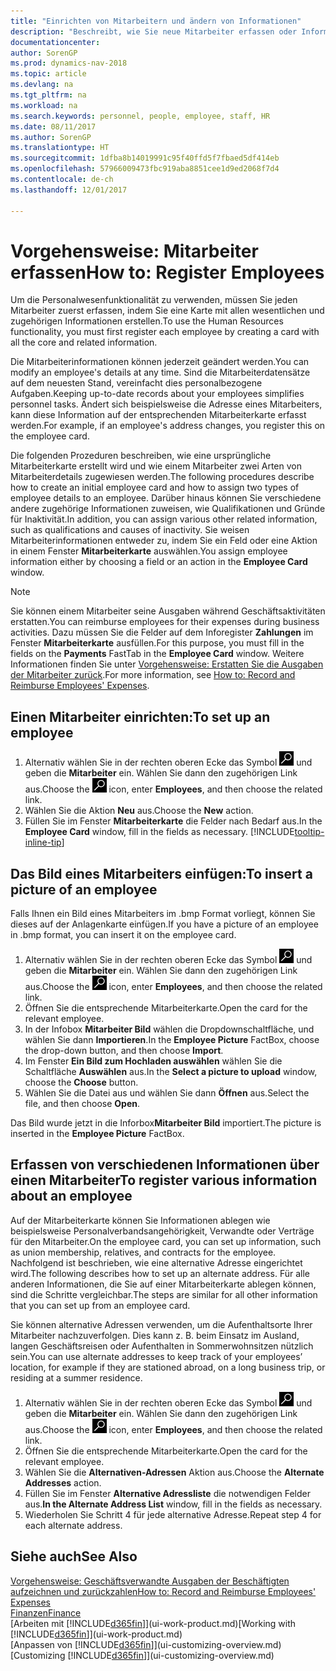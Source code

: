 ```yaml
---
title: "Einrichten von Mitarbeitern und ändern von Informationen"
description: "Beschreibt, wie Sie neue Mitarbeiter erfassen oder Informationen für vorhandene Mitarbeiter bearbeiten."
documentationcenter: 
author: SorenGP
ms.prod: dynamics-nav-2018
ms.topic: article
ms.devlang: na
ms.tgt_pltfrm: na
ms.workload: na
ms.search.keywords: personnel, people, employee, staff, HR
ms.date: 08/11/2017
ms.author: SorenGP
ms.translationtype: HT
ms.sourcegitcommit: 1dfba8b14019991c95f40ffd5f7fbaed5df414eb
ms.openlocfilehash: 57966009473fbc919aba8851cee1d9ed2068f7d4
ms.contentlocale: de-ch
ms.lasthandoff: 12/01/2017

---
```

# <a name="how-to-register-employees"></a><span data-ttu-id="4fd23-103">Vorgehensweise: Mitarbeiter erfassen</span><span class="sxs-lookup"><span data-stu-id="4fd23-103">How to: Register Employees</span></span>
<span data-ttu-id="4fd23-104">Um die Personalwesenfunktionalität zu verwenden, müssen Sie jeden Mitarbeiter zuerst erfassen, indem Sie eine Karte mit allen wesentlichen und zugehörigen Informationen erstellen.</span><span class="sxs-lookup"><span data-stu-id="4fd23-104">To use the Human Resources functionality, you must first register each employee by creating a card with all the core and related information.</span></span>

<span data-ttu-id="4fd23-105">Die Mitarbeiterinformationen können jederzeit geändert werden.</span><span class="sxs-lookup"><span data-stu-id="4fd23-105">You can modify an employee's details at any time.</span></span> <span data-ttu-id="4fd23-106">Sind die Mitarbeiterdatensätze auf dem neuesten Stand, vereinfacht dies personalbezogene Aufgaben.</span><span class="sxs-lookup"><span data-stu-id="4fd23-106">Keeping up-to-date records about your employees simplifies personnel tasks.</span></span> <span data-ttu-id="4fd23-107">Ändert sich beispielsweise die Adresse eines Mitarbeiters, kann diese Information auf der entsprechenden Mitarbeiterkarte erfasst werden.</span><span class="sxs-lookup"><span data-stu-id="4fd23-107">For example, if an employee's address changes, you register this on the employee card.</span></span>

<span data-ttu-id="4fd23-108">Die folgenden Prozeduren beschreiben, wie eine ursprüngliche Mitarbeiterkarte erstellt wird und wie einem Mitarbeiter zwei Arten von Mitarbeiterdetails zugewiesen werden.</span><span class="sxs-lookup"><span data-stu-id="4fd23-108">The following procedures describe how to create an initial employee card and how to assign two types of employee details to an employee.</span></span> <span data-ttu-id="4fd23-109">Darüber hinaus können Sie verschiedene andere zugehörige Informationen zuweisen, wie Qualifikationen und Gründe für Inaktivität.</span><span class="sxs-lookup"><span data-stu-id="4fd23-109">In addition, you can assign various other related information, such as qualifications and causes of inactivity.</span></span> <span data-ttu-id="4fd23-110">Sie weisen Mitarbeiterinformationen entweder zu, indem Sie ein Feld oder eine Aktion in einem Fenster **Mitarbeiterkarte** auswählen.</span><span class="sxs-lookup"><span data-stu-id="4fd23-110">You assign employee information either by choosing a field or an action in the **Employee Card** window.</span></span>

> [!NOTE]  
> <span data-ttu-id="4fd23-111">Sie können einem Mitarbeiter seine Ausgaben während Geschäftsaktivitäten erstatten.</span><span class="sxs-lookup"><span data-stu-id="4fd23-111">You can reimburse employees for their expenses during business activities.</span></span> <span data-ttu-id="4fd23-112">Dazu müssen Sie die Felder auf dem Inforegister **Zahlungen** im Fenster **Mitarbeiterkarte** ausfüllen.</span><span class="sxs-lookup"><span data-stu-id="4fd23-112">For this purpose, you must fill in the fields on the **Payments** FastTab in the **Employee Card** window.</span></span> <span data-ttu-id="4fd23-113">Weitere Informationen finden Sie unter [Vorgehensweise: Erstatten Sie die Ausgaben der Mitarbeiter zurück](finance-how-record-reimburse-employee-expenses.md).</span><span class="sxs-lookup"><span data-stu-id="4fd23-113">For more information, see [How to: Record and Reimburse Employees' Expenses](finance-how-record-reimburse-employee-expenses.md).</span></span>

## <a name="to-set-up-an-employee"></a><span data-ttu-id="4fd23-114">Einen Mitarbeiter einrichten:</span><span class="sxs-lookup"><span data-stu-id="4fd23-114">To set up an employee</span></span>
1. <span data-ttu-id="4fd23-115">Alternativ wählen Sie in der rechten oberen Ecke das Symbol ![Nach Seite oder Bericht suchen](media/ui-search/search_small.png "Nach Seite oder Bericht suchen") und geben die **Mitarbeiter** ein. Wählen Sie dann den zugehörigen Link aus.</span><span class="sxs-lookup"><span data-stu-id="4fd23-115">Choose the ![Search for Page or Report](media/ui-search/search_small.png "Search for Page or Report icon") icon, enter **Employees**, and then choose the related link.</span></span>
2. <span data-ttu-id="4fd23-116">Wählen Sie die Aktion **Neu** aus.</span><span class="sxs-lookup"><span data-stu-id="4fd23-116">Choose the **New** action.</span></span>
3. <span data-ttu-id="4fd23-117">Füllen Sie im Fenster **Mitarbeiterkarte** die Felder nach Bedarf aus.</span><span class="sxs-lookup"><span data-stu-id="4fd23-117">In the **Employee Card** window, fill in the fields as necessary.</span></span> [!INCLUDE[tooltip-inline-tip](includes/tooltip-inline-tip_md.md)]

## <a name="to-insert-a-picture-of-an-employee"></a><span data-ttu-id="4fd23-118">Das Bild eines Mitarbeiters einfügen:</span><span class="sxs-lookup"><span data-stu-id="4fd23-118">To insert a picture of an employee</span></span>
<span data-ttu-id="4fd23-119">Falls Ihnen ein Bild eines Mitarbeiters im .bmp Format vorliegt,  können Sie dieses auf der Anlagenkarte einfügen.</span><span class="sxs-lookup"><span data-stu-id="4fd23-119">If you have a picture of an employee in .bmp format, you can insert it on the employee card.</span></span>

1. <span data-ttu-id="4fd23-120">Alternativ wählen Sie in der rechten oberen Ecke das Symbol ![Nach Seite oder Bericht suchen](media/ui-search/search_small.png "Nach Seite oder Bericht suchen") und geben die **Mitarbeiter** ein. Wählen Sie dann den zugehörigen Link aus.</span><span class="sxs-lookup"><span data-stu-id="4fd23-120">Choose the ![Search for Page or Report](media/ui-search/search_small.png "Search for Page or Report icon") icon, enter **Employees**, and then choose the related link.</span></span>
2. <span data-ttu-id="4fd23-121">Öffnen Sie die entsprechende Mitarbeiterkarte.</span><span class="sxs-lookup"><span data-stu-id="4fd23-121">Open the card for the relevant employee.</span></span>
3. <span data-ttu-id="4fd23-122">In der Infobox **Mitarbeiter Bild** wählen die Dropdownschaltfläche, und wählen Sie dann **Importieren**.</span><span class="sxs-lookup"><span data-stu-id="4fd23-122">In the **Employee Picture** FactBox, choose the drop-down button, and then choose **Import**.</span></span>
4. <span data-ttu-id="4fd23-123">Im Fenster **Ein Bild zum Hochladen auswählen** wählen Sie die Schaltfläche **Auswählen** aus.</span><span class="sxs-lookup"><span data-stu-id="4fd23-123">In the **Select a picture to upload** window, choose the **Choose** button.</span></span>
5. <span data-ttu-id="4fd23-124">Wählen Sie die Datei aus und wählen Sie dann **Öffnen** aus.</span><span class="sxs-lookup"><span data-stu-id="4fd23-124">Select the file, and then choose **Open**.</span></span>

<span data-ttu-id="4fd23-125">Das Bild wurde jetzt in die Inforbox**Mitarbeiter Bild** importiert.</span><span class="sxs-lookup"><span data-stu-id="4fd23-125">The picture is inserted in the **Employee Picture** FactBox.</span></span>

## <a name="to-register-various-information-about-an-employee"></a><span data-ttu-id="4fd23-126">Erfassen von verschiedenen Informationen über einen Mitarbeiter</span><span class="sxs-lookup"><span data-stu-id="4fd23-126">To register various information about an employee</span></span>
<span data-ttu-id="4fd23-127">Auf der Mitarbeiterkarte können Sie Informationen ablegen wie beispielsweise Personalverbandsangehörigkeit, Verwandte oder Verträge für den Mitarbeiter.</span><span class="sxs-lookup"><span data-stu-id="4fd23-127">On the employee card, you can set up information, such as union membership, relatives, and contracts for the employee.</span></span> <span data-ttu-id="4fd23-128">Nachfolgend ist beschrieben, wie eine alternative Adresse eingerichtet wird.</span><span class="sxs-lookup"><span data-stu-id="4fd23-128">The following describes how to set up an alternate address.</span></span> <span data-ttu-id="4fd23-129">Für alle anderen Informationen, die Sie auf einer Mitarbeiterkarte ablegen können, sind die Schritte vergleichbar.</span><span class="sxs-lookup"><span data-stu-id="4fd23-129">The steps are similar for all other information that you can set up from an employee card.</span></span>

<span data-ttu-id="4fd23-130">Sie können alternative Adressen verwenden, um die Aufenthaltsorte Ihrer Mitarbeiter nachzuverfolgen. Dies kann z. B. beim Einsatz im Ausland, langen Geschäftsreisen oder Aufenthalten in Sommerwohnsitzen nützlich sein.</span><span class="sxs-lookup"><span data-stu-id="4fd23-130">You can use alternate addresses to keep track of your employees’ location, for example if they are stationed abroad, on a long business trip, or residing at a summer residence.</span></span>

1. <span data-ttu-id="4fd23-131">Alternativ wählen Sie in der rechten oberen Ecke das Symbol ![Nach Seite oder Bericht suchen](media/ui-search/search_small.png "Nach Seite oder Bericht suchen") und geben die **Mitarbeiter** ein. Wählen Sie dann den zugehörigen Link aus.</span><span class="sxs-lookup"><span data-stu-id="4fd23-131">Choose the ![Search for Page or Report](media/ui-search/search_small.png "Search for Page or Report icon") icon, enter **Employees**, and then choose the related link.</span></span>
2. <span data-ttu-id="4fd23-132">Öffnen Sie die entsprechende Mitarbeiterkarte.</span><span class="sxs-lookup"><span data-stu-id="4fd23-132">Open the card for the relevant employee.</span></span>
3. <span data-ttu-id="4fd23-133">Wählen Sie die **Alternativen-Adressen** Aktion aus.</span><span class="sxs-lookup"><span data-stu-id="4fd23-133">Choose the **Alternate Addresses** action.</span></span>
4. <span data-ttu-id="4fd23-134">Füllen Sie im Fenster **Alternative Adressliste** die notwendigen Felder aus.</span><span class="sxs-lookup"><span data-stu-id="4fd23-134">**In the Alternate Address List** window, fill in the fields as necessary.</span></span>
5. <span data-ttu-id="4fd23-135">Wiederholen Sie Schritt 4 für jede alternative Adresse.</span><span class="sxs-lookup"><span data-stu-id="4fd23-135">Repeat step 4 for each alternate address.</span></span>

## <a name="see-also"></a><span data-ttu-id="4fd23-136">Siehe auch</span><span class="sxs-lookup"><span data-stu-id="4fd23-136">See Also</span></span>
[<span data-ttu-id="4fd23-137">Vorgehensweise: Geschäftsverwandte Ausgaben der Beschäftigten aufzeichnen und zurückzahlen</span><span class="sxs-lookup"><span data-stu-id="4fd23-137">How to: Record and Reimburse Employees' Expenses</span></span>](finance-how-record-reimburse-employee-expenses.md)  
[<span data-ttu-id="4fd23-138">Finanzen</span><span class="sxs-lookup"><span data-stu-id="4fd23-138">Finance</span></span>](finance.md)  
<span data-ttu-id="4fd23-139">[Arbeiten mit [!INCLUDE[d365fin](includes/d365fin_md.md)]](ui-work-product.md)</span><span class="sxs-lookup"><span data-stu-id="4fd23-139">[Working with [!INCLUDE[d365fin](includes/d365fin_md.md)]](ui-work-product.md)</span></span>  
<span data-ttu-id="4fd23-140">[Anpassen von [!INCLUDE[d365fin](includes/d365fin_md.md)]](ui-customizing-overview.md)</span><span class="sxs-lookup"><span data-stu-id="4fd23-140">[Customizing [!INCLUDE[d365fin](includes/d365fin_md.md)]](ui-customizing-overview.md)</span></span>

